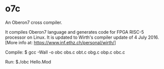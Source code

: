 # o7c

An Oberon7 cross compiler.

It compiles Oberon7 language and generates code for FPGA RISC-5 processor on Linux.
It is updated to Wirth's compiler update of 4 July 2016.
[More info at: https://www.inf.ethz.ch/personal/wirth/]

Compile:
$ gcc -Wall -o obc obs.c obt.c obg.c obp.c obc.c

Run:
$./obc Hello.Mod

